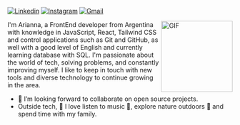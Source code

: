 [![Linkedin](https://img.shields.io/badge/-LinkedIn-blue?style=flat&logo=Linkedin&logoColor=white)](https://www.linkedin.com/in/arianna-grangetto-56b2a9290/)
[![Instagram](https://img.shields.io/badge/-Instagram-c13584?style=flat&labelColor=c13584&logo=instagram&logoColor=white)](https://www.instagram.com/arigrangetto/)
[![Gmail](https://img.shields.io/badge/-Gmail-c14438?style=flat&logo=Gmail&logoColor=white)](https://mail.google.com/mail/u/0/?tab=rm&ogbl#inbox)

<img align="right" alt="GIF" margin-left="20px" height="160px" src="https://media.giphy.com/media/du3J3cXyzhj75IOgvA/giphy.gif" />


I'm Arianna, a FrontEnd developer from Argentina with knowledge in JavaScript, React, Tailwind CSS and control applications such as Git and GitHub,
as well with a good level of English and currently learning database with SQL. I'm passionate about the world of tech, solving problems, and constantly improving myself. I like to keep in touch with new tools and diverse technology to continue growing in the area.

- 👯 I’m looking forward to collaborate on open source projects.
- Outside tech, 📖 I love listen to music 🎵, explore nature outdoors 🌴 and spend time with my family.
